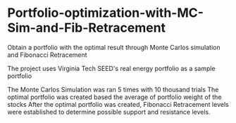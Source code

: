 # Portfolio-optimization-with-MC-Sim-and-Fib-Retracement
Obtain a portfolio with the optimal result through Monte Carlos simulation and Fibonacci Retracement

The project uses Virginia Tech SEED's real energy portfolio as a sample portfolio

The Monte Carlos Simulation was ran 5 times with 10 thousand trials
The optimal portfolio was created based the average of portfolio weight of the stocks
After the optimal portfolio was created, Fibonacci Retracement levels were established to determine possible support and resistance levels.
